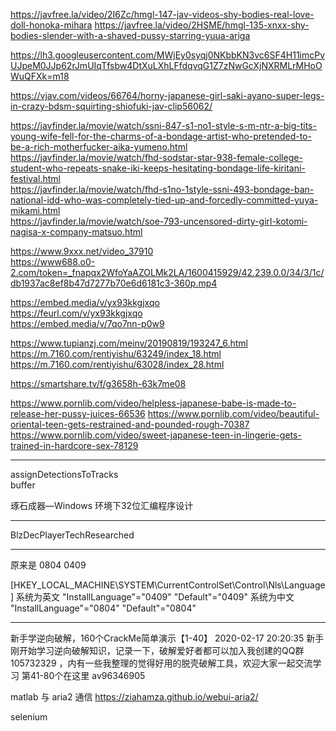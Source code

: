 https://javfree.la/video/2I6Zc/hmgl-147-jav-videos-shy-bodies-real-love-doll-honoka-mihara
https://javfree.la/video/2HSME/hmgl-135-xnxx-shy-bodies-slender-with-a-shaved-pussy-starring-yuua-ariga

https://lh3.googleusercontent.com/MWjEy0syqj0NKbbKN3vc6SF4H11imcPvUJpeM0JJp62rJmUIqTfsbw4DtXuLXhLFfdqvqG1Z7zNwGcXjNXRMLrMHoOWuQFXk=m18


https://vjav.com/videos/66764/horny-japanese-girl-saki-ayano-super-legs-in-crazy-bdsm-squirting-shiofuki-jav-clip56062/

 
https://javfinder.la/movie/watch/ssni-847-s1-no1-style-s-m-ntr-a-big-tits-young-wife-fell-for-the-charms-of-a-bondage-artist-who-pretended-to-be-a-rich-motherfucker-aika-yumeno.html   
https://javfinder.la/movie/watch/fhd-sodstar-star-938-female-college-student-who-repeats-snake-iki-keeps-hesitating-bondage-life-kiritani-festival.html    
https://javfinder.la/movie/watch/fhd-s1no-1style-ssni-493-bondage-ban-national-idd-who-was-completely-tied-up-and-forcedly-committed-yuya-mikami.html   
https://javfinder.la/movie/watch/soe-793-uncensored-dirty-girl-kotomi-nagisa-x-company-matsuo.html   


   
https://www.9xxx.net/video_37910   
https://www688.o0-2.com/token=_fnapqx2WfoYaAZOLMk2LA/1600415929/42.239.0.0/34/3/1c/db1937ac8ef8b47d7277b70e6d6181c3-360p.mp4  


https://embed.media/v/yx93kkgjxqo   
https://feurl.com/v/yx93kkgjxqo   
https://embed.media/v/7qo7nn-p0w9

https://www.tupianzj.com/meinv/20190819/193247_6.html  
https://m.7160.com/rentiyishu/63249/index_18.html  
https://m.7160.com/rentiyishu/63028/index_28.html


https://smartshare.tv/f/g3658h-63k7me08


https://www.pornlib.com/video/helpless-japanese-babe-is-made-to-release-her-pussy-juices-66536
https://www.pornlib.com/video/beautiful-oriental-teen-gets-restrained-and-pounded-rough-70387
https://www.pornlib.com/video/sweet-japanese-teen-in-lingerie-gets-trained-in-hardcore-sex-78129

---------

assignDetectionsToTracks   
buffer

琢石成器—Windows 环境下32位汇编程序设计

-----------------------------------------


BlzDecPlayerTechResearched


-----------------------------------------

原来是 0804
0409

[HKEY_LOCAL_MACHINE\SYSTEM\CurrentControlSet\Control\Nls\Language]
系统为英文
"InstallLanguage"="0409"
"Default"="0409"
系统为中文
"InstallLanguage"="0804"
"Default"="0804"

-----------------------------------------

新手学逆向破解，160个CrackMe简单演示【1-40】
2020-02-17 20:20:35
新手刚开始学习逆向破解知识，记录一下，破解爱好者都可以加入我创建的QQ群 105732329 ，内有一些我整理的觉得好用的脱壳破解工具，欢迎大家一起交流学习
第41-80个在这里 av96346905

matlab 与 aria2 通信
https://ziahamza.github.io/webui-aria2/

selenium
